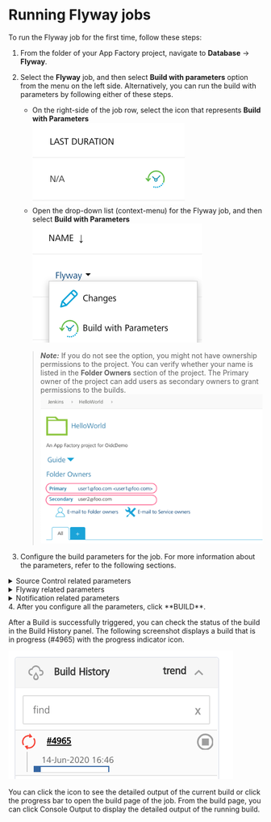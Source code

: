                           

Running Flyway jobs
===================

To run the Flyway job for the first time, follow these steps:

1.  From the folder of your App Factory project, navigate to **Database** → **Flyway**.
2.  Select the **Flyway** job, and then select **Build with parameters** option from the menu on the left side. Alternatively, you can run the build with parameters by following either of these steps.
    
    *   On the right-side of the job row, select the icon that represents **Build with Parameters**  
        ![](Resources/Images/buildWithParameters_row.png)
    *   Open the drop-down list (context-menu) for the Flyway job, and then select **Build with Parameters**  
        ![](Resources/Images/buildWithParameters_dropDown.png)
    
    > **_Note:_** If you do not see the option, you might not have ownership permissions to the project. You can verify whether your name is listed in the **Folder Owners** section of the project. The Primary owner of the project can add users as secondary owners to grant permissions to the builds.  
    [![](Resources/Images/FolderOwners_thumb_600_0.png)](Resources/Images/FolderOwners.png)
    
3.  Configure the build parameters for the job. For more information about the parameters, refer to the following sections.  
    
    
<details close markdown="block"><summary>Source Control related parameters</summary>
    ***
    <table style="mc-table-style: url]('Resources/TableStyles/Basic.css');width: 80%;" class="TableStyle-Basic" cellspacing="0"><colgroup><col class="TableStyle-Basic-Column-Column1" style="width: 15%;"><col class="TableStyle-Basic-Column-Column1" style="width: 65%;"></colgroup><tbody><tr class="TableStyle-Basic-Body-Body1"><th class="TableStyle-Basic-BodyE-Column1-Body1">Parameter</th><th class="TableStyle-Basic-BodyD-Column1-Body1">Description</th></tr><tr class="TableStyle-Basic-Body-Body1"><td class="TableStyle-Basic-BodyE-Column1-Body1">SCM_URL</td><td class="TableStyle-Basic-BodyD-Column1-Body1">Specifies the URL of the source control repository that contains the Flyway scripts. The URL must be accessible by App Factory.</td></tr><tr class="TableStyle-Basic-Body-Body1"><td class="TableStyle-Basic-BodyE-Column1-Body1">SCM_BRANCH</td><td class="TableStyle-Basic-BodyD-Column1-Body1">Specifies the branch of the source control repository that contains the specific version of the Flyway scripts that you want to use.</td></tr><tr class="TableStyle-Basic-Body-Body1"><td class="TableStyle-Basic-BodyB-Column1-Body1">SCM_CREDENTIALS</td><td class="TableStyle-Basic-BodyA-Column1-Body1">Specifies the credentials that are used to access the source control repository.For more information, refer to <a href="ManagingCredentials.html#Adding_SourceCode" target="_blank">Adding New Source Code Repository Credentials</a>.</td></tr></tbody></table>
    ***
</details>
<details close markdown="block"><summary>Flyway related parameters</summary>
    ***
    <table style="mc-table-style: url]('Resources/TableStyles/Basic.css');width: 80%;" class="TableStyle-Basic" cellspacing="0"><colgroup><col class="TableStyle-Basic-Column-Column1" style="width: 15%;"><col class="TableStyle-Basic-Column-Column1" style="width: 65%;"></colgroup><tbody><tr class="TableStyle-Basic-Body-Body1"><th class="TableStyle-Basic-BodyE-Column1-Body1">Parameter</th><th class="TableStyle-Basic-BodyD-Column1-Body1">Description</th></tr><tr class="TableStyle-Basic-Body-Body1"><td class="TableStyle-Basic-BodyE-Column1-Body1">LOCATION</td><td class="TableStyle-Basic-BodyD-Column1-Body1">Specifies a comma-separated list of paths that contain the Flyway scripts, relative to the root of the source control repository.</td></tr><tr class="TableStyle-Basic-Body-Body1"><td class="TableStyle-Basic-BodyE-Column1-Body1">FLYWAY_COMMAND</td><td class="TableStyle-Basic-BodyD-Column1-Body1">Specifies the commands that are run as part of the Flyway job. For example: <code class="codefirst" style="font-size: 11pt;">migrate</code>, <code class="codefirst" style="font-size: 11pt;">info</code>, or <code class="codefirst" style="font-size: 11pt;">validate</code>For more information, refer to <a href="https://flywaydb.org/documentation/command/migrate" target="_blank">Commands</a> in the Flyway documentation.</td></tr><tr class="TableStyle-Basic-Body-Body1"><td class="TableStyle-Basic-BodyE-Column1-Body1">DB_CREDENTIALS</td><td class="TableStyle-Basic-BodyD-Column1-Body1">Specifies the credentials that are used to access the database and run the Flyway scripts.For more information, refer to <a href="ManagingCredentials.html#Adding_Database" target="_blank">Adding New Database Credentials</a>.</td></tr><tr class="TableStyle-Basic-Body-Body1"><td class="TableStyle-Basic-BodyB-Column1-Body1">OPTIONS</td><td class="TableStyle-Basic-BodyA-Column1-Body1">Specifies command line options that are used with the Flyway command. For example: <code class="codefirst" style="font-size: 11pt;">-schemas=dbpdblocal</code>For more information, refer to <a href="https://flywaydb.org/documentation/commandline/" target="_blank">Command-line</a> in the Flyway documentation.</td></tr></tbody></table>
    ***
</details>
<details close markdown="block"><summary>Notification related parameters</summary>
    ***
    <table style="mc-table-style: url('Resources/TableStyles/Basic.css');width: 80%;" class="TableStyle-Basic" cellspacing="0"><colgroup><col class="TableStyle-Basic-Column-Column1" style="width: 15%;"><col class="TableStyle-Basic-Column-Column1" style="width: 65%;"></colgroup><tbody><tr class="TableStyle-Basic-Body-Body1"><th class="TableStyle-Basic-BodyE-Column1-Body1">Parameter</th><th class="TableStyle-Basic-BodyD-Column1-Body1">Description</th></tr><tr class="TableStyle-Basic-Body-Body1"><td class="TableStyle-Basic-BodyB-Column1-Body1">RECIPIENTS_LIST</td><td class="TableStyle-Basic-BodyA-Column1-Body1">Specifies a comma-separated list of the e-mail addresses that must receive notifications on the results of this job.</td></tr></tbody></table>
    ***
</details>
4.  After you configure all the parameters, click **BUILD**.

After a Build is successfully triggered, you can check the status of the build in the Build History panel. The following screenshot displays a build that is in progress (#4965) with the progress indicator icon.

![](Resources/Images/Foundry_buildStatus.png)

You can click the icon to see the detailed output of the current build or click the progress bar to open the build page of the job. From the build page, you can click Console Output to display the detailed output of the running build.

